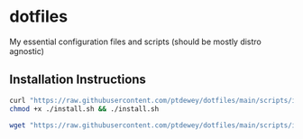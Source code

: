 # dotfiles

My essential configuration files and scripts
(should be mostly distro agnostic)

## Installation Instructions

```sh
curl "https://raw.githubusercontent.com/ptdewey/dotfiles/main/scripts/install.sh" >> install.sh
chmod +x ./install.sh && ./install.sh
```

```sh
wget "https://raw.githubusercontent.com/ptdewey/dotfiles/main/scripts/install.sh"
```

